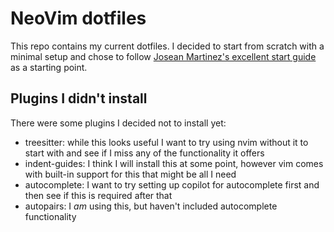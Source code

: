 # NeoVim dotfiles

This repo contains my current dotfiles. I decided to start from scratch with a minimal setup and chose to follow [Josean Martinez's excellent start guide](https://www.youtube.com/watch?v=6pAG3BHurdM) as a starting point.

## Plugins I didn't install

There were some plugins I decided not to install yet:

- treesitter: while this looks useful I want to try using nvim without it to start with and see if I miss any of the functionality it offers
- indent-guides: I think I will install this at some point, however vim comes with built-in support for this that might be all I need
- autocomplete: I want to try setting up copilot for autocomplete first and then see if this is required after that
- autopairs: I _am_ using this, but haven't included autocomplete functionality

